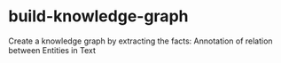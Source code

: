 # build-knowledge-graph
 Create a knowledge graph by extracting the facts: Annotation of relation between Entities in Text
